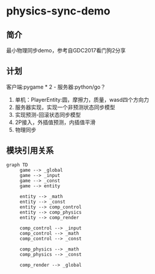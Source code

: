 # physics-sync-demo

## 简介
最小物理同步demo，参考自GDC2017看门狗2分享

## 计划
客户端:pygame * 2 - 服务器:python/go？
1. 单机：PlayerEntity:圆，摩擦力，质量，wasd四个方向力
2. 服务器实现，实现一个非预测状态同步模型
3. 实现预测-回滚状态同步模型
4. 2P接入，外插值预测，内插值平滑
5. 物理同步

## 模块引用关系
```mermaid
graph TD
     game --> _global
     game --> _input
     game --> _const
     game --> entity

     entity --> _math
     entity --> _const
     entity --> comp_control
     entity --> comp_physics
     entity --> comp_render

     comp_control --> _input
     comp_control --> _math
     comp_control --> _const

     comp_physics --> _math
     comp_physics --> _const

     comp_render --> _global
```
